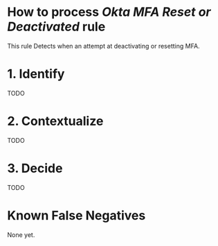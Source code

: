 # How to process *Okta MFA Reset or Deactivated* rule
This rule Detects when an attempt at deactivating  or resetting MFA.

# 1. Identify
TODO

# 2. Contextualize
TODO

# 3. Decide
TODO

# Known False Negatives
None yet.
